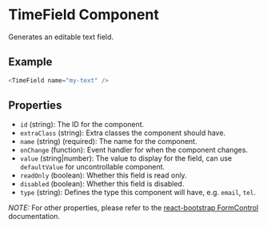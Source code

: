 # TimeField Component

Generates an editable text field.

## Example

```js
<TimeField name="my-text" />
```


## Properties

 * `id` (string): The ID for the component.
 * `extraClass` (string): Extra classes the component should have.
 * `name` (string) (required): The name for the component.
 * `onChange` (function): Event handler for when the component changes.
 * `value` (string|number): The value to display for the field, can use `defaultValue` for uncontrollable component.
 * `readOnly` (boolean): Whether this field is read only.
 * `disabled` (boolean): Whether this field is disabled.
 * `type` (string): Defines the type this component will have, e.g. `email`, `tel`.

 _NOTE:_ For other properties, please refer to the [react-bootstrap FormControl](https://react-bootstrap.github.io/components.html#forms-props-form-control) documentation.
